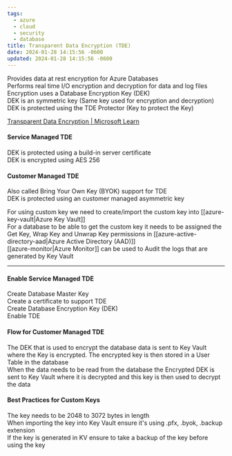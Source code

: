 ```yaml
---
tags:
  - azure
  - cloud
  - security
  - database
title: Transparent Data Encryption (TDE)
date: 2024-01-28 14:15:56 -0600
updated: 2024-01-28 14:15:56 -0600
---
```


Provides data at rest encryption for Azure Databases  
Performs real time I/O encryption and decryption for data and log files    
Encryption uses a Database Encryption Key (DEK)  
DEK is an symmetric key (Same key used for encryption and decryption)  
DEK is protected using the TDE Protector (Key to protect the Key)

[Transparent Data Encryption | Microsoft Learn](https://learn.microsoft.com/en-us/azure/azure-sql/database/transparent-data-encryption-tde-overview?view=azuresql&tabs=azure-portal)

#### Service Managed TDE
DEK is protected using a build-in server certificate  
DEK is encrypted using AES 256

#### Customer Managed TDE
Also called Bring Your Own Key (BYOK) support for TDE  
DEK is protected using an customer managed asymmetric key

For using custom key we need to create/import the custom key into [[azure-key-vault|Azure Key Vault]]  
For a database to be able to get the custom key it needs to be assigned the Get Key, Wrap Key and Unwrap Key permissions in [[azure-active-directory-aad|Azure Active Directory (AAD)]]  
[[azure-monitor|Azure Monitor]] can be used to Audit the logs that are generated by Key Vault

---

#### Enable Service Managed TDE
Create Database Master Key  
Create a certificate to support TDE  
Create Database Encryption Key (DEK)  
Enable TDE

#### Flow for Customer Managed TDE

The DEK that is used to encrypt the database data is sent to Key Vault where the Key is encrypted. The encrypted key is then stored in a User Table in the database  
When the data needs to be read from the database the Encrypted DEK is sent to Key Vault where it is decrypted and this key is then used to decrypt the data

#### Best Practices for Custom Keys

The key needs to be 2048 to 3072 bytes in length  
When importing the key into Key Vault ensure it's using .pfx, .byok, .backup extension  
If the key is generated in KV ensure to take a backup of the key before using the key
